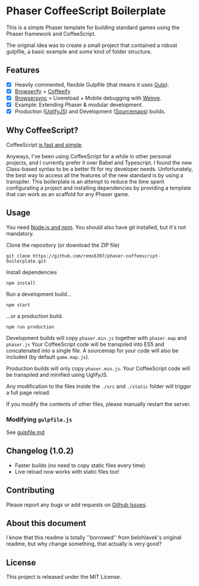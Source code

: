 # Phaser CoffeeScript Boilerplate

This is a simple Phaser template for building standard games using the 
Phaser framework and CoffeeScript.

The original idea was to create a small project that contained a robust gulpfile, 
a basic example and *some* kind of folder structure.

## Features

- [x] Heavily commented, flexible Gulpfile (that means it uses [Gulp](http://gulpjs.com/)).
- [x] [Browserify](https://github.com/substack/node-browserify) + [Coffeeify](https://github.com/jnordberg/coffeeify)
- [x] [Browsersync](http://www.browsersync.io/) = Livereload + Mobile debugging with [Weinre](http://people.apache.org/~pmuellr/weinre-docs/latest/).
- [x] Example: Extending Phaser & modular development.
- [x] Production ([UglifyJS](https://github.com/mishoo/UglifyJS2)) and Development ([Sourcemaps](https://developer.chrome.com/devtools/docs/javascript-debugging#source-maps)) builds.

## Why CoffeeScript?

CoffeeScript [is fast and simple](http://coffeescript.org/).

Anyways, I've been using CoffeeScript for a while in other personal projects, and I currently prefer it over Babel and Typescript. 
I found the new Class-based syntax to be a better fit for my developer needs. Unfortunately, the best way to access
all the features of the new standard is by using a transpiler. This boilerplate is an attempt to reduce the time spent 
configurating a project and installing dependencies by providing a template that can work as an scaffold for any Phaser game.

## Usage

You need [Node.js and npm](https://nodejs.org/). You should also have git installed, but it's not mandatory.

Clone the repository (or download the ZIP file)

`git clone https://github.com/remi6397/phaser-coffeescript-boilerplate.git`

Install dependencies

`npm install`

Run a development build...

`npm start`

...or a production build.

`npm run production`

Development builds will copy `phaser.min.js` together with `phaser.map` and `phaser.js`
Your CoffeeScript code will be transpiled into ES5 and concatenated into a single file.
A sourcemap for your code will also be included (by default `game.map.js`).

Production builds will only copy `phaser.min.js`. Your CoffeeScript code will be transpiled and
minified using UglifyJS.

Any modification to the files inside the `./src` and `./static` folder will trigger a full page reload.

If you modify the contents of other files, please manually restart the server.

### Modifying `gulpfile.js`

See [gulpfile.md](https://github.com/remi6397/phaser-coffescript-boilerplate/blob/master/gulpfile.md)

## Changelog (1.0.2)

* Faster builds (no need to copy static files every time).
* Live reload now works with static files too!

## Contributing

Please report any bugs or add requests on [Github Issues](https://github.com/remi6397/phaser-coffescript-boilerplate/issues).

## About this document

I know that this readme is totally ''borrowed'' from belohlavek's original readme, but why change something, that actually is very good? 

## License

This project is released under the MIT License.

